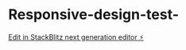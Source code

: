 # Responsive-design-test-

[Edit in StackBlitz next generation editor ⚡️](https://stackblitz.com/~/github.com/Ronjasolberg/Responsive-design-test-)